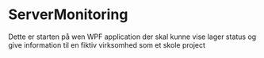 # ServerMonitoring
Dette er starten på wen WPF application der skal kunne vise lager status og give information til en fiktiv virksomhed som et skole project
